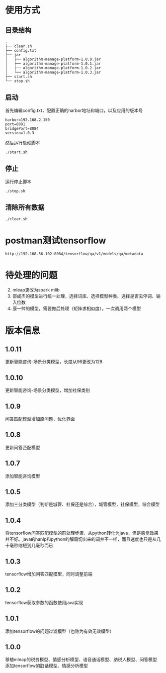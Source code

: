 # 使用方式

## 目录结构

```
.
├── clear.sh
├── config.txt
├── jar
│   ├── algorithm-manage-platform-1.0.0.jar
│   ├── algorithm-manage-platform-1.0.1.jar
│   ├── algorithm-manage-platform-1.0.2.jar
│   └── algorithm-manage-platform-1.0.3.jar
├── start.sh
└── stop.sh
```



## 启动

首先编辑config.txt，配置正确的harbor地址和端口，以及应用的版本号

```
harbor=192.168.2.150
port=8081
bridgePort=8084
version=1.0.3
```

然后运行启动脚本

```
./start.sh
```

## 停止

运行停止脚本

```
./stop.sh
```

## 清除所有数据

```
./clear.sh
```



# postman测试tensorflow

```
http://192.168.56.102:8084/tensorflow/qa/v1/models/qa/metadata
```



# 待处理的问题

2. mleap更改为spark mlib
3. 邵成杰的模型进行统一处理，选择词库、选择模型种类、选择是否去停词、输入位数
4. 康一帅的模型，需要做后处理（矩阵求相似度），一次调用两个模型

# 版本信息

## 1.0.11

更新智能咨询-场景分类模型，长度从96更改为128

## 1.0.10

更新智能咨询-场景分类模型，增加社保类别

## 1.0.9

问答匹配模型增加原问题，优化界面

## 1.0.8

更新问答匹配模型

## 1.0.7

添加智能咨询模型

## 1.0.5

添加三分类模型（判断是城管、社保还是综合），城管模型，社保模型，综合模型

## 1.0.4

将tensorflow问答匹配模型的前处理步骤，从python转化为java，但是感觉效果并不好。java的hanlp和python的解霸切出来的词并不一样，而且速度也只是从几十毫秒缩短到几毫秒而已

## 1.0.3

tensorflow增加问答匹配模型，同时调整前端

## 1.0.2

tensorflow获取参数的函数使用java实现

## 1.0.1

添加tensorflow的问题过滤模型（也称为有效无效模型）

## 1.0.0

移植mleap的税务模型、情感分析模型、语音通话模型、纳税人模型、问答模型
添加tensorflow的脏话模型、情感分析模型